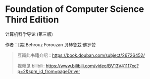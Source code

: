 #  Foundation of Computer Science Third Edition
计算机科学导论 (第三版)

作者：[美]Behrouz Forouzan  贝赫鲁兹·佛罗赞 


> 豆瓣此书籍介绍：https://book.douban.com/subject/26726452/
>
> 视频见 bilibili: https://www.bilibili.com/video/BV13V41117xc?p=2&spm_id_from=pageDriver 




## 